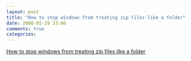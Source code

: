 ```yaml
---
layout: post
title: "How to stop windows from treating zip files like a folder"
date: 2008-05-29 23:06
comments: true
categories: 
---
```


<a href="http://blog.pengoworks.com/index.cfm/2006/2/11/Disabling-Windows-native-Zip-folder-support">How to stop windows from treating zip files like a folder</a><br/>
